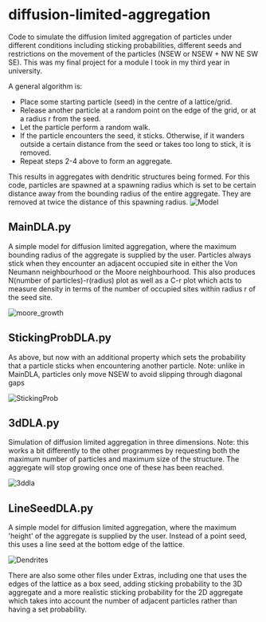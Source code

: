 # diffusion-limited-aggregation

Code to simulate the diffusion limited aggregation of particles under different conditions including sticking probabilities, different seeds and restrictions on the movement of the particles (NSEW or NSEW + NW NE SW SE). This was my final project for a module I took in my third year in university.

A general algorithm is:
- Place some starting particle (seed) in the centre of a lattice/grid.
- Release another particle at a random point on the edge of the grid, or at a radius r from the seed.
- Let the particle perform a random walk.
- If the particle encounters the seed, it sticks. Otherwise, if it wanders outside a certain distance from the seed or takes too long to stick, it is removed.
- Repeat steps 2-4 above to form an aggregate.

This results in aggregates with dendritic structures being formed. For this code, particles are spawned at a spawning radius which is set to be certain distance away from the bounding radius of the entire aggregate. They are removed at twice the distance of this spawning radius.
![Model](https://user-images.githubusercontent.com/92552830/138933310-6a8d0acb-d084-4462-9b89-25aa589b5c29.png)


MainDLA.py
------------------
A simple model for diffusion limited aggregation, where the maximum bounding radius of the aggregate is supplied by the user. Particles always stick when they encounter an adjacent occupied site in either the Von Neumann neighbourhood or the Moore neighbourhood. This also produces N(number of particles)-r(radius) plot as well as a C-r plot which acts to measure density in terms of the number of occupied sites within radius r of the seed site.

![moore_growth](https://user-images.githubusercontent.com/92552830/138931537-52f3d207-31b5-48ea-86bb-f5968670fadc.gif)

StickingProbDLA.py
-----------------
As above, but now with an additional property which sets the probability that a particle sticks when encountering another particle.
Note: unlike in MainDLA, particles only move NSEW to avoid slipping through diagonal gaps

![StickingProb](https://user-images.githubusercontent.com/92552830/138930618-3cbd14af-67f7-48ae-b209-bb022987e479.png)

3dDLA.py
----------------
Simulation of diffusion limited aggregation in three dimensions.
Note: this works a bit differently to the other programmes by requesting both
the maximum number of particles and maximum size of the structure. The aggregate will stop growing once one of these has been reached.

![3ddla](https://user-images.githubusercontent.com/92552830/138931228-5bb1c224-482e-4635-8a93-67ed5b1756cf.gif)

LineSeedDLA.py
-----------------
A simple model for diffusion limited aggregation, where the maximum 'height' of the aggregate is supplied by the user. Instead of a point seed, this uses a line seed at the bottom edge of the lattice.

![Dendrites](https://user-images.githubusercontent.com/92552830/138931662-c4543a5e-6bc6-4673-a05b-355214ceff04.png)


There are also some other files under Extras, including one that uses the edges of the lattice as a box seed, adding sticking probability to the 3D aggregate and a more realistic sticking probability for the 2D aggregate which takes into account the number of adjacent particles rather than having a set probability.
